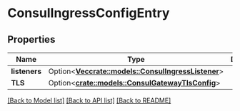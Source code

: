 # ConsulIngressConfigEntry

## Properties

Name | Type | Description | Notes
------------ | ------------- | ------------- | -------------
**listeners** | Option<[**Vec<crate::models::ConsulIngressListener>**](ConsulIngressListener.md)> |  | [optional]
**TLS** | Option<[**crate::models::ConsulGatewayTlsConfig**](ConsulGatewayTLSConfig.md)> |  | [optional]

[[Back to Model list]](../README.md#documentation-for-models) [[Back to API list]](../README.md#documentation-for-api-endpoints) [[Back to README]](../README.md)


